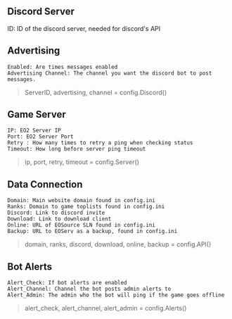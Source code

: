 ## Discord Server ##
ID: ID of the discord server, needed for discord's API

## Advertising ##
```
Enabled: Are times messages enabled
Advertising Channel: The channel you want the discord bot to post messages.
```
> ServerID, advertising, channel = config.Discord()


## Game Server ##
```
IP: EO2 Server IP
Port: EO2 Server Port
Retry : How many times to retry a ping when checking status
Timeout: How long before server ping timeout
```
> ip, port, retry, timeout = config.Server()


## Data Connection ##
```
Domain: Main website domain found in config.ini
Ranks: Domain to game toplists found in config.ini
Discord: Link to discord invite
Download: Link to download client
Online: URL of EOSource SLN found in config.ini
Backup: URL to EOServ as a backup, found in config.ini
```
> domain, ranks, discord, download, online, backup = config.API()

## Bot Alerts ##
```
Alert_Check: If bot alerts are enabled
Alert_Channel: Channel the bot posts admin alerts to
Alert_Admin: The admin who the bot will ping if the game goes offline
```
> alert_check, alert_channel, alert_admin = config.Alerts()